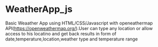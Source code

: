 # WeatherApp_js 

Basic Weaather App using HTML/CSS/Javascript with openeathermap API(https://openweathermap.org/).User can type any location or allow access to his locatino and get back results in form of date,temperature,location,weather type and temperature range 
